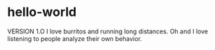 # hello-world
VERSION 1.O
I love burritos and running long distances. Oh and I love listening to people analyze their own behavior. 
